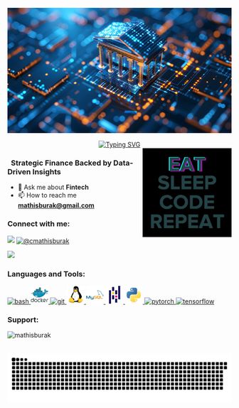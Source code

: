 ![MasterHead](https://github.com/MathisBurak/MathisBurak/blob/main/img/a.jpg)

<div align="center">
  <a href="https://git.io/typing-svg">
  <img src="https://readme-typing-svg.demolab.com?font=Fira+Code&size=28&duration=3000&pause=500&center=true&vCenter=true&width=435&lines=Mathis+Burak;Follow+the+white+rabbit." alt="Typing SVG" /></a>
</div>

<img src="https://github.com/MathisBurak/MathisBurak/blob/main/img/EatSleepCodeRepeat.gif" alt="Coding" width=200 height=200 align="right">


<h3 align="left">&nbsp; Strategic Finance Backed by Data-Driven Insights</h3>


- 💬 Ask me about **Fintech**
- 📫 How to reach me **mathisburak@gmail.com**

<h3 align="left">Connect with me:</h3>
<p align="left">
<a href="https://github.com/404"><img src="https://user-images.githubusercontent.com/73097560/115834477-dbab4500-a447-11eb-908a-139a6edaec5c.gif"></a>
<a href= [Twitter](https://img.shields.io/badge/X-black.svg?style=flat-square&logo=X&logoColor=white)](https://twitter.com/MathisBUrak)></a>
<a href="https://medium.com/@mathisburak" target="blank"><img align="center" src="https://raw.githubusercontent.com/rahuldkjain/github-profile-readme-generator/master/src/images/icons/Social/medium.svg" alt="@cmathisburak" height="30" width="40" /></a>
  
<a href="https://github.com/404"><img src="https://user-images.githubusercontent.com/73097560/115834477-dbab4500-a447-11eb-908a-139a6edaec5c.gif"></a>
</p>



<h3 align="left">Languages and Tools:</h3>
<p align="left"> <a href="https://www.gnu.org/software/bash/" target="_blank" rel="noreferrer"> <img src="https://www.vectorlogo.zone/logos/gnu_bash/gnu_bash-icon.svg" alt="bash" width="40" height="40"/> </a> <a href="https://www.docker.com/" target="_blank" rel="noreferrer"> <img src="https://raw.githubusercontent.com/devicons/devicon/master/icons/docker/docker-original-wordmark.svg" alt="docker" width="40" height="40"/> </a> <a href="https://git-scm.com/" target="_blank" rel="noreferrer"> <img src="https://www.vectorlogo.zone/logos/git-scm/git-scm-icon.svg" alt="git" width="40" height="40"/> </a> <a href="https://www.linux.org/" target="_blank" rel="noreferrer"> <img src="https://raw.githubusercontent.com/devicons/devicon/master/icons/linux/linux-original.svg" alt="linux" width="40" height="40"/> </a> <a href="https://www.mysql.com/" target="_blank" rel="noreferrer"> <img src="https://raw.githubusercontent.com/devicons/devicon/master/icons/mysql/mysql-original-wordmark.svg" alt="mysql" width="40" height="40"/> </a> <a href="https://pandas.pydata.org/" target="_blank" rel="noreferrer"> <img src="https://raw.githubusercontent.com/devicons/devicon/2ae2a900d2f041da66e950e4d48052658d850630/icons/pandas/pandas-original.svg" alt="pandas" width="40" height="40"/> </a> <a href="https://www.python.org" target="_blank" rel="noreferrer"> <img src="https://raw.githubusercontent.com/devicons/devicon/master/icons/python/python-original.svg" alt="python" width="40" height="40"/> </a> <a href="https://pytorch.org/" target="_blank" rel="noreferrer"> <img src="https://www.vectorlogo.zone/logos/pytorch/pytorch-icon.svg" alt="pytorch" width="40" height="40"/> </a> <a href="https://www.tensorflow.org" target="_blank" rel="noreferrer"> <img src="https://www.vectorlogo.zone/logos/tensorflow/tensorflow-icon.svg" alt="tensorflow" width="40" height="40"/> </a> </p>

<h3 align="left">Support:</h3>
<p><a href="https://www.buymeacoffee.com/mathisburak"> <img align="left" src="https://cdn.buymeacoffee.com/buttons/v2/default-yellow.png" height="50" width="210" alt="mathisburak" /></a></p><br><br>

<picture>
  <source media="(prefers-color-scheme: dark)" srcset="https://raw.githubusercontent.com/MathisBurak/MathisBurak/output/github-contribution-grid-snake-dark.svg">
  <source media="(prefers-color-scheme: light)" srcset="https://raw.githubusercontent.com/MathisBurak/MathisBurak/output/github-contribution-grid-snake.svg">
  <img alt="github contribution grid snake animation" src="https://raw.githubusercontent.com/MathisBurak/MathisBurak/output/github-contribution-grid-snake.svg">
</picture>
